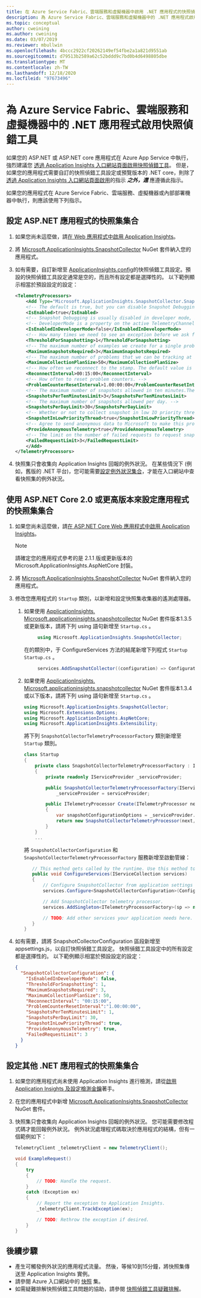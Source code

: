 ```yaml
---
title: 在 Azure Service Fabric、雲端服務和虛擬機器中啟用 .NET 應用程式的快照偵錯工具 |Microsoft Docs
description: 為 Azure Service Fabric、雲端服務和虛擬機器中的 .NET 應用程式啟用快照偵錯工具
ms.topic: conceptual
author: cweining
ms.author: cweining
ms.date: 03/07/2019
ms.reviewer: mbullwin
ms.openlocfilehash: 4bccc2922cf20262149ef54fbe2a1a821d9551ab
ms.sourcegitcommit: d79513b2589a62c52bddd9c7bd0b4d6498805dbe
ms.translationtype: MT
ms.contentlocale: zh-TW
ms.lasthandoff: 12/18/2020
ms.locfileid: "97673496"
---
```

# <a name="enable-snapshot-debugger-for-net-apps-in-azure-service-fabric-cloud-service-and-virtual-machines"></a>為 Azure Service Fabric、雲端服務和虛擬機器中的 .NET 應用程式啟用快照偵錯工具

如果您的 ASP.NET 或 ASP.NET core 應用程式在 Azure App Service 中執行，強烈建議您 [透過 Application Insights 入口網站頁面啟用快照偵錯工具](snapshot-debugger-appservice.md?toc=/azure/azure-monitor/toc.json)。 但是，如果您的應用程式需要自訂的快照偵錯工具設定或預覽版本的 .NET core，則除了 [透過 Application Insights 入口網站頁面啟用](snapshot-debugger-appservice.md?toc=/azure/azure-monitor/toc.json)的指示 ***之外，還*** 應遵循此指示。

如果您的應用程式在 Azure Service Fabric、雲端服務、虛擬機器或內部部署機器中執行，則應該使用下列指示。 

## <a name="configure-snapshot-collection-for-aspnet-applications"></a>設定 ASP.NET 應用程式的快照集集合

1. 如果您尚未這麼做，請[在 Web 應用程式中啟用 Application Insights](./asp-net.md)。

2. 將 [Microsoft.ApplicationInsights.SnapshotCollector](https://www.nuget.org/packages/Microsoft.ApplicationInsights.SnapshotCollector) NuGet 套件納入您的應用程式。

3. 如有需要，自訂新增至 [ApplicationInsights.config](./configuration-with-applicationinsights-config.md)的快照偵錯工具設定。預設的快照偵錯工具設定通常是空的，而且所有設定都是選擇性的。 以下範例顯示相當於預設設定的設定：

    ```xml
    <TelemetryProcessors>
        <Add Type="Microsoft.ApplicationInsights.SnapshotCollector.SnapshotCollectorTelemetryProcessor, Microsoft.ApplicationInsights.SnapshotCollector">
        <!-- The default is true, but you can disable Snapshot Debugging by setting it to false -->
        <IsEnabled>true</IsEnabled>
        <!-- Snapshot Debugging is usually disabled in developer mode, but you can enable it by setting this to true. -->
        <!-- DeveloperMode is a property on the active TelemetryChannel. -->
        <IsEnabledInDeveloperMode>false</IsEnabledInDeveloperMode>
        <!-- How many times we need to see an exception before we ask for snapshots. -->
        <ThresholdForSnapshotting>1</ThresholdForSnapshotting>
        <!-- The maximum number of examples we create for a single problem. -->
        <MaximumSnapshotsRequired>3</MaximumSnapshotsRequired>
        <!-- The maximum number of problems that we can be tracking at any time. -->
        <MaximumCollectionPlanSize>50</MaximumCollectionPlanSize>
        <!-- How often we reconnect to the stamp. The default value is 15 minutes.-->
        <ReconnectInterval>00:15:00</ReconnectInterval>
        <!-- How often to reset problem counters. -->
        <ProblemCounterResetInterval>1.00:00:00</ProblemCounterResetInterval>
        <!-- The maximum number of snapshots allowed in ten minutes.The default value is 1. -->
        <SnapshotsPerTenMinutesLimit>3</SnapshotsPerTenMinutesLimit>
        <!-- The maximum number of snapshots allowed per day. -->
        <SnapshotsPerDayLimit>30</SnapshotsPerDayLimit>
        <!-- Whether or not to collect snapshot in low IO priority thread. The default value is true. -->
        <SnapshotInLowPriorityThread>true</SnapshotInLowPriorityThread>
        <!-- Agree to send anonymous data to Microsoft to make this product better. -->
        <ProvideAnonymousTelemetry>true</ProvideAnonymousTelemetry>
        <!-- The limit on the number of failed requests to request snapshots before the telemetry processor is disabled. -->
        <FailedRequestLimit>3</FailedRequestLimit>
        </Add>
    </TelemetryProcessors>
    ```

4. 快照集只會收集向 Application Insights 回報的例外狀況。 在某些情況下 (例如，舊版的 .NET 平台)，您可能需要[設定例外狀況集合](./asp-net-exceptions.md#exceptions)，才能在入口網站中查看快照集的例外狀況。


## <a name="configure-snapshot-collection-for-applications-using-aspnet-core-20-or-above"></a>使用 ASP.NET Core 2.0 或更高版本來設定應用程式的快照集集合

1. 如果您尚未這麼做，請[在 ASP.NET Core Web 應用程式中啟用 Application Insights](./asp-net-core.md)。

    > [!NOTE]
    > 請確定您的應用程式參考的是 2.1.1 版或更新版本的 Microsoft.ApplicationInsights.AspNetCore 封裝。

2. 將 [Microsoft.ApplicationInsights.SnapshotCollector](https://www.nuget.org/packages/Microsoft.ApplicationInsights.SnapshotCollector) NuGet 套件納入您的應用程式。

3. 修改您應用程式的 `Startup` 類別，以新增和設定快照集收集器的遙測處理器。
    1. 如果使用 [ApplicationInsights. Microsoft.applicationinsights.snapshotcollector](https://www.nuget.org/packages/Microsoft.ApplicationInsights.SnapshotCollector) NuGet 套件版本1.3.5 或更新版本，請將下列 using 語句新增至 `Startup.cs` 。

       ```csharp
            using Microsoft.ApplicationInsights.SnapshotCollector;
       ```

       在的類別中，于 ConfigureServices 方法的結尾新增下列程式 `Startup` `Startup.cs` 。

       ```csharp
            services.AddSnapshotCollector((configuration) => Configuration.Bind(nameof(SnapshotCollectorConfiguration), configuration));
       ```
    2. 如果使用 [ApplicationInsights. Microsoft.applicationinsights.snapshotcollector](https://www.nuget.org/packages/Microsoft.ApplicationInsights.SnapshotCollector) NuGet 套件版本1.3.4 或以下版本，請將下列 using 語句新增至 `Startup.cs` 。

       ```csharp
       using Microsoft.ApplicationInsights.SnapshotCollector;
       using Microsoft.Extensions.Options;
       using Microsoft.ApplicationInsights.AspNetCore;
       using Microsoft.ApplicationInsights.Extensibility;
       ```

       將下列 `SnapshotCollectorTelemetryProcessorFactory` 類別新增至 `Startup` 類別。

       ```csharp
       class Startup
       {
           private class SnapshotCollectorTelemetryProcessorFactory : ITelemetryProcessorFactory
           {
               private readonly IServiceProvider _serviceProvider;

               public SnapshotCollectorTelemetryProcessorFactory(IServiceProvider serviceProvider) =>
                   _serviceProvider = serviceProvider;

               public ITelemetryProcessor Create(ITelemetryProcessor next)
               {
                   var snapshotConfigurationOptions = _serviceProvider.GetService<IOptions<SnapshotCollectorConfiguration>>();
                   return new SnapshotCollectorTelemetryProcessor(next, configuration: snapshotConfigurationOptions.Value);
               }
           }
           ...
        ```
        將 `SnapshotCollectorConfiguration` 和 `SnapshotCollectorTelemetryProcessorFactory` 服務新增至啟動管線：

        ```csharp
           // This method gets called by the runtime. Use this method to add services to the container.
           public void ConfigureServices(IServiceCollection services)
           {
               // Configure SnapshotCollector from application settings
               services.Configure<SnapshotCollectorConfiguration>(Configuration.GetSection(nameof(SnapshotCollectorConfiguration)));

               // Add SnapshotCollector telemetry processor.
               services.AddSingleton<ITelemetryProcessorFactory>(sp => new SnapshotCollectorTelemetryProcessorFactory(sp));

               // TODO: Add other services your application needs here.
           }
       }
       ```

4. 如有需要，請將 SnapshotCollectorConfiguration 區段新增至 appsettings.js，以自訂快照偵錯工具設定。 快照偵錯工具設定中的所有設定都是選擇性的。 以下範例顯示相當於預設設定的設定：

   ```json
   {
     "SnapshotCollectorConfiguration": {
       "IsEnabledInDeveloperMode": false,
       "ThresholdForSnapshotting": 1,
       "MaximumSnapshotsRequired": 3,
       "MaximumCollectionPlanSize": 50,
       "ReconnectInterval": "00:15:00",
       "ProblemCounterResetInterval":"1.00:00:00",
       "SnapshotsPerTenMinutesLimit": 1,
       "SnapshotsPerDayLimit": 30,
       "SnapshotInLowPriorityThread": true,
       "ProvideAnonymousTelemetry": true,
       "FailedRequestLimit": 3
     }
   }
   ```

## <a name="configure-snapshot-collection-for-other-net-applications"></a>設定其他 .NET 應用程式的快照集集合

1. 如果您的應用程式尚未使用 Application Insights 進行檢測，請從[啟用 Application Insights 及設定檢測金鑰](./windows-desktop.md)著手。

2. 在您的應用程式中新增 [Microsoft.ApplicationInsights.SnapshotCollector](https://www.nuget.org/packages/Microsoft.ApplicationInsights.SnapshotCollector) NuGet 套件。

3. 快照集只會收集向 Application Insights 回報的例外狀況。 您可能需要修改程式碼才能回報例外狀況。 例外狀況處理程式碼取決於應用程式的結構，但有一個範例如下：
    ```csharp
   TelemetryClient _telemetryClient = new TelemetryClient();

   void ExampleRequest()
   {
        try
        {
            // TODO: Handle the request.
        }
        catch (Exception ex)
        {
            // Report the exception to Application Insights.
            _telemetryClient.TrackException(ex);

            // TODO: Rethrow the exception if desired.
        }
   }
    ```

## <a name="next-steps"></a>後續步驟

- 產生可觸發例外狀況的應用程式流量。 然後，等候10到15分鐘，將快照集傳送至 Application Insights 實例。
- 請參閱 Azure 入口網站中的 [快照](snapshot-debugger.md?toc=/azure/azure-monitor/toc.json#view-snapshots-in-the-portal) 集。
- 如需疑難排解快照偵錯工具問題的協助，請參閱 [快照偵錯工具疑難排解](snapshot-debugger-troubleshoot.md?toc=/azure/azure-monitor/toc.json)。

